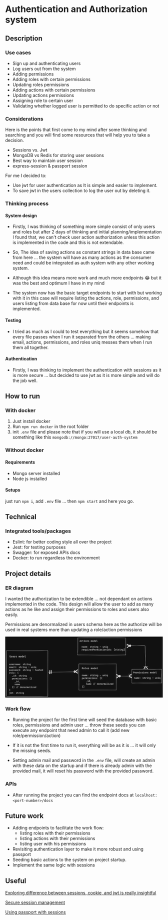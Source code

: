 # Authentication and Authorization system
## Description
### Use cases
- Sign up and authenticating users
- Log users out from the system
- Adding permissions
- Adding roles with certain permissions
- Updating roles permissions
- Adding actions with certain permissions
- Updating actions permissions
- Assigning role to certain user 
- Validating whether logged user is permitted to do specific action or not

### Considerations
Here is the points that first come to my mind after some thinking and searching and you will find some resources that will help you to take a decision.
- Sessions vs. Jwt
- MongoDB vs Redis for storing user sessions
- Best way to maintain user session
- express-session & passport session

For me I decided to:
- Use jwt for user authentication as It is simple and easier to implement.
- To save jwt in the users collection to log the user out by deleting it.

### Thinking process

#### System design

- Firstly, I was thinking of something more simple consist of only users and roles but after 2 days of thinking and initial planning/implementation I found that, we can't check user action authorization unless this action is implemented in the code and this is not extendable.

- So, The idea of saving actions as constant strings in data base came from here ... the system will have as many actions as the consumer need and could be integrated as auth system with any other working system.

- Although this idea means more work and much more endpoints :joy: but it was the best and optimum I have in my mind

- The system now has the basic target endpoints to start with but working with it in this case will require listing the actions, role, permissions, and users listing from data base for now until their endpoints is implemented.

#### Testing
- I tried as much as I could to test everything but it seems somehow that every file passes when I run it separated from the others ... making email, actions, permissions, and roles uniq messes them when I run them all together.

#### Authentication
- Firstly, I was thinking to implement the authentication with sessions as it is more secure ... but decided to use jwt as it is more simple and will do the job well.

## How to run

### With docker
1. Just install docker
1. Run `npm run docker` in the root folder
1. init `.env` file and please note that if you will use a local db, it should be something like this `mongodb://mongo:27017/user-auth-system`

### Without docker
#### Requirements
- Mongo server installed
- Node js installed

#### Setups
just run `npm i`, add `.env` file ... then `npm start` and here you go.

## Technical
### Integrated tools/packages
- Eslint: for better coding style all over the project
- Jest: for testing purposes
- Swagger: for exposed APIs docs
- Docker: to run regardless the environment 

## Project details
### ER diagram
I wanted the authorization to be extendible ... not dependant on actions implemented in the code.
This design will allow the user to add as many actions as he like and assign their permissions to roles and users also easily.

Permissions are denormalized in users schema here as the authorize will be used in real systems more than updating a role/action permissions

![ER](er-diagram.png)

### Work flow
- Running the project for the first time will seed the database with basic roles, permissions and admin user ... throw these seeds you can execute any endpoint that need admin to call it (add new role/permission/action)

- If it is not the first time to run it, everything will be as it is ... it will only the missing seeds.

- Setting admin mail and password in the `.env` file, will create an admin with these data on the startup and if there is already admin with the provided mail, it will reset his password with the provided password.

### APIs
- After running the project you can find the endpoint docs at `localhost:<port-number>/docs`

## Future work
- Adding endpoints to facilitate the work flow:
  - listing roles with their permissions
  - listing actions with their permissions
  - listing user with his permissions
- Revisiting authentication layer to make it more robust and using passport
- Seeding basic actions to the system on project startup.
- Implement the same logic with sessions

## Useful
[Exploring difference between sessions, cookie, and jwt is really insightful](https://developer.okta.com/blog/2021/06/07/session-mgmt-node)


[Secure session management](https://blog.jscrambler.com/best-practices-for-secure-session-management-in-node)


[Using passport with sessions](https://www.airpair.com/express/posts/expressjs-and-passportjs-sessions-deep-dive)
